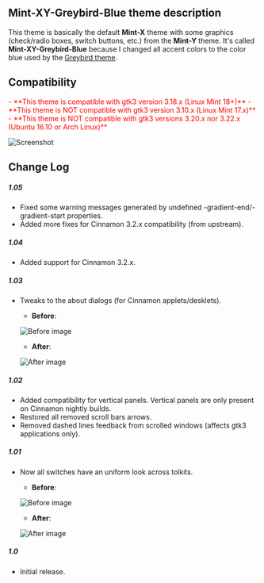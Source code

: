 ## Mint-XY-Greybird-Blue theme description

This theme is basically the default **Mint-X** theme with some graphics (check/radio boxes, switch buttons, etc.) from the **Mint-Y** theme. It's called **Mint-XY-Greybird-Blue** because I changed all accent colors to the color blue used by the [Greybird theme](https://github.com/shimmerproject/Greybird).

## Compatibility

<span style="color:red;">
- **This theme is compatible with gtk3 version 3.18.x (Linux Mint 18+)**
</span>

<span style="color:red;">
- **This theme is NOT compatible with gtk3 version 3.10.x (Linux Mint 17.x)**
</span>

<span style="color:red;">
- **This theme is NOT compatible with gtk3 versions 3.20.x nor 3.22.x (Ubuntu 16.10 or Arch Linux)**
</span>

![Screenshot](https://raw.githubusercontent.com/Odyseus/CinnamonTools/master/Themes/Mint-XY-Greybird-Blue/screenshot.png "Screenshot")

## Change Log

##### 1.05
- Fixed some warning messages generated by undefined -gradient-end/-gradient-start properties.
- Added more fixes for Cinnamon 3.2.x compatibility (from upstream).

##### 1.04
- Added support for Cinnamon 3.2.x.

##### 1.03
- Tweaks to the about dialogs (for Cinnamon applets/desklets).
    - **Before**:

    ![Before image](https://odyseus.github.io/CinnamonTools/lib/img/About-Dialog-Size-Before.png "Before image")

    - **After**:

    ![After image](https://odyseus.github.io/CinnamonTools/lib/img/About-Dialog-Size-After.png "After image")

##### 1.02
- Added compatibility for vertical panels. Vertical panels are only present on Cinnamon nightly builds.
- Restored all removed scroll bars arrows.
- Removed dashed lines feedback from scrolled windows (affects gtk3 applications only).

##### 1.01
- Now all switches have an uniform look across tolkits.
    - **Before**:

    ![Before image](https://odyseus.github.io/CinnamonTools/lib/img/Mint-XY-Greybird-Blue-001.png "Before image")

    - **After**:

    ![After image](https://odyseus.github.io/CinnamonTools/lib/img/Mint-XY-Greybird-Blue-002.png "After image")

##### 1.0
- Initial release.
